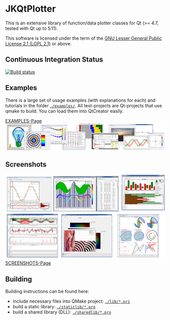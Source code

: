 # JKQtPlotter
This is an extensive library of function/data plotter classes for Qt (>= 4.7, tested with Qt up to 5.11).

This software is licensed under the term of the [GNU Lesser General Public License 2.1 
(LGPL 2.1)](./LICENSE) or above. 

## Continuous Integration Status
[![Build status](https://ci.appveyor.com/api/projects/status/vq2o9pfi97isxm2a/branch/master?svg=true)](https://ci.appveyor.com/project/jkriege2/jkqtplotter/branch/master)

## Examples
There is a large set of usage examples (with explanations for each) and tutorials in the folder [`./examples/`](./examples).
All test-projects are Qt-projects that use qmake to build. You can load them into QtCreator easily.

[EXAMPLES-Page](./examples/)
[![EXAMPLES-Page](./screenshots/examplesbanner.png)](./examples/)

## Screenshots
[![EXAMPLES-Page](./screenshots/screenshotsbanner.png)](./screenshots/)
[SCREENSHOTS-Page](./screenshots/)

## Building
Building instructions can be found here:
- include necessary files into QMake project: [`./lib/*.pri`](./lib)
- build a static library: [`./staticlib/*.pro`](./staticlib)
- build a shared library (DLL): [`./sharedlib/*.pro`](./sharedlib)
